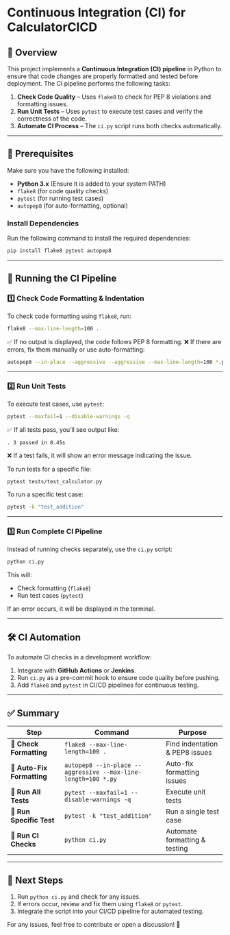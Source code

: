 # Continuous Integration (CI) for CalculatorCICD

## 🚀 Overview
This project implements a **Continuous Integration (CI) pipeline** in Python to ensure that code changes are properly formatted and tested before deployment. The CI pipeline performs the following tasks:

1. **Check Code Quality** – Uses `flake8` to check for PEP 8 violations and formatting issues.
2. **Run Unit Tests** – Uses `pytest` to execute test cases and verify the correctness of the code.
3. **Automate CI Process** – The `ci.py` script runs both checks automatically.

---

## 📌 Prerequisites
Make sure you have the following installed:
- **Python 3.x** (Ensure it is added to your system PATH)
- `flake8` (for code quality checks)
- `pytest` (for running test cases)
- `autopep8` (for auto-formatting, optional)

### Install Dependencies
Run the following command to install the required dependencies:
```bash
pip install flake8 pytest autopep8
```

---

## 🔹 Running the CI Pipeline

### 1️⃣ **Check Code Formatting & Indentation**
To check code formatting using `flake8`, run:
```bash
flake8 --max-line-length=100 .
```
✅ If no output is displayed, the code follows PEP 8 formatting.
❌ If there are errors, fix them manually or use auto-formatting:
```bash
autopep8 --in-place --aggressive --aggressive --max-line-length=100 *.py
```

---

### 2️⃣ **Run Unit Tests**
To execute test cases, use `pytest`:
```bash
pytest --maxfail=1 --disable-warnings -q
```
✅ If all tests pass, you’ll see output like:
```
. 3 passed in 0.45s
```
❌ If a test fails, it will show an error message indicating the issue.

To run tests for a specific file:
```bash
pytest tests/test_calculator.py
```
To run a specific test case:
```bash
pytest -k "test_addition"
```

---

### 3️⃣ **Run Complete CI Pipeline**
Instead of running checks separately, use the `ci.py` script:
```bash
python ci.py
```
This will:
- Check formatting (`flake8`)
- Run test cases (`pytest`)

If an error occurs, it will be displayed in the terminal.

---

## 🛠 CI Automation
To automate CI checks in a development workflow:
1. Integrate with **GitHub Actions** or **Jenkins**.
2. Run `ci.py` as a pre-commit hook to ensure code quality before pushing.
3. Add `flake8` and `pytest` in CI/CD pipelines for continuous testing.

---

## ✅ Summary
| **Step**  | **Command**  | **Purpose** |
|-----------|-------------|-------------|
| 🔹 **Check Formatting** | `flake8 --max-line-length=100 .` | Find indentation & PEP8 issues |
| 🔹 **Auto-Fix Formatting** | `autopep8 --in-place --aggressive --max-line-length=100 *.py` | Auto-fix formatting issues |
| 🔹 **Run All Tests** | `pytest --maxfail=1 --disable-warnings -q` | Execute unit tests |
| 🔹 **Run Specific Test** | `pytest -k "test_addition"` | Run a single test case |
| 🔹 **Run CI Checks** | `python ci.py` | Automate formatting & testing |

---

## 🚀 Next Steps
1. Run `python ci.py` and check for any issues.
2. If errors occur, review and fix them using `flake8` or `pytest`.
3. Integrate the script into your CI/CD pipeline for automated testing.

For any issues, feel free to contribute or open a discussion! 🎯

